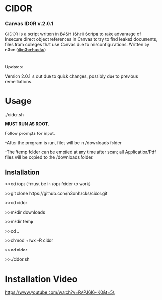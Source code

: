 <h1>CIDOR</h1> 
<h3>Canvas IDOR v.2.0.1</h3>

CIDOR is a script written in BASH (Shell Script) to take advantage of Insecure direct object references in Canvas to try to find leaked documents, files from colleges that use Canvas due to misconfigurations. Written by n3on (<a href="https://www.twitter.com/@n3onhacks">@n3onhacks</a>)

<h1></h1>
Updates:
  
Version 2.0.1 is out due to quick changes, possibly due to previous remediations.

<h1>Usage</h1>
  
./cidor.sh

<b>MUST RUN AS ROOT.</b><p>

Follow prompts for input.<p>
-After the program is run, files will be in /downloads folder<p>
-The /temp folder can be emptied at any time after scan; all Application/Pdf files will be copied to the /downloads folder.<p>

<h2>Installation</h2>
>>cd /opt  (*must be in /opt folder to work)<p><p>
>>git clone https://github.com/n3onhacks/cidor.git<p>
>>cd cidor<p>
>>mkdir downloads<p>
>>mkdir temp<p>
>>cd ..<p>
>>chmod +rwx -R cidor<p>
>>cd cidor<p>
>>./cidor.sh<p>

<h1>Installation Video</h1>

https://www.youtube.com/watch?v=RVPJ6I6-lK0&t=5s
